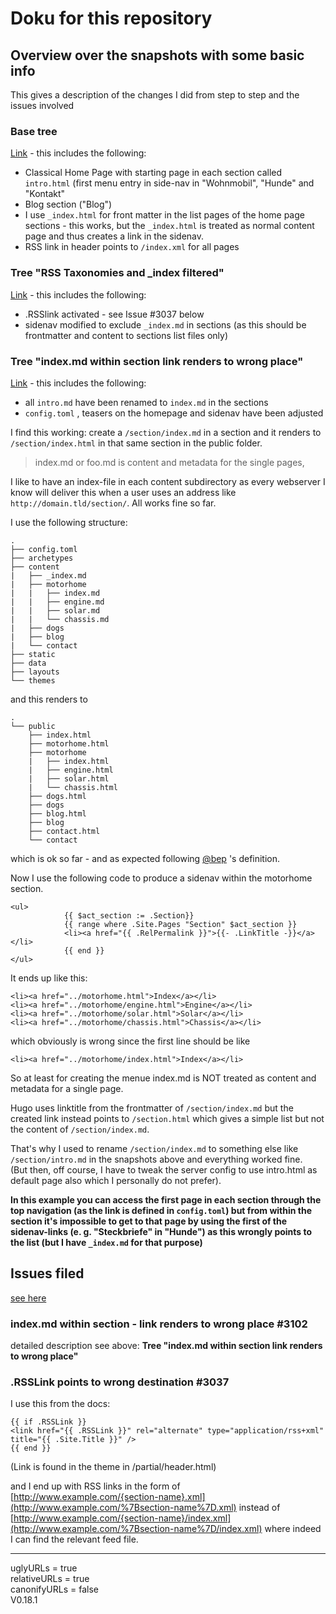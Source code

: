 
# Doku for this repository

## Overview over the snapshots with some basic info
This gives a description of the changes I did from step to step and the issues involved

### Base tree
[Link](https://github.com/ominty/ominty-hugoissues/tree/41a0acbd4c9531da565cb0092b1e0ee873dade8c) - this includes the following:

- Classical Home Page with starting page in each section called `intro.html` (first menu entry in side-nav in "Wohnmobil", "Hunde" and "Kontakt"
- Blog section ("Blog")
- I use `_index.html` for front matter in the list pages of the home page sections - this works, but the `_index.html` is treated as normal content page and thus creates a link in the sidenav.
- RSS link in header points to `/index.xml` for all pages

### Tree "RSS Taxonomies and _index filtered"
[Link](https://github.com/ominty/ominty-hugoissues/tree/84ea0e0650a0f063209945ac7b855d388790b4dd)  - this includes the following:

- .RSSlink activated - see Issue #3037 below
- sidenav modified to exclude `_index.md` in sections (as this should be frontmatter and content to sections list files only)

### Tree "index.md  within section link renders to wrong place"
[Link](https://github.com/ominty/ominty-hugoissues/tree/16555037268e1b3266a6144876f34ea46daf4963)  - this includes the following:

- all `intro.md` have been renamed to `index.md` in the sections
- `config.toml` , teasers on the homepage and sidenav have been adjusted 

I find this working: create a `/section/index.md` in a section and it renders to `/section/index.html` in that same section in the public folder.

> index.md or foo.md is content and metadata for the single pages,

I like to have an index-file in each content subdirectory as every webserver I know will deliver this when a user uses an address like `http://domain.tld/section/`.
All works fine so far.

I use  the following structure:

```
.
├── config.toml
├── archetypes
├── content
|   ├── _index.md
|   ├── motorhome
|   |   ├── index.md
|   |   ├── engine.md
|   |   ├── solar.md
|   |   └── chassis.md
|   ├── dogs
|   ├── blog
|   └── contact
├── static
├── data
├── layouts
└── themes
```

and this renders to

```
.
└── public
    ├── index.html
    ├── motorhome.html
    ├── motorhome
    |   ├── index.html
    |   ├── engine.html
    |   ├── solar.html
    |   └── chassis.html
    ├── dogs.html
    ├── dogs
    ├── blog.html
    ├── blog
    ├── contact.html
    └── contact
```

which is ok so far - and as expected following [@bep](/users/bep) 's definition.

Now I use the following code to produce a sidenav within the motorhome section. 

```
<ul> 
            {{ $act_section := .Section}}                  
            {{ range where .Site.Pages "Section" $act_section }}       
        	<li><a href="{{ .RelPermalink }}">{{- .LinkTitle -}}</a></li>    
            {{ end }}      
</ul>
```
It ends up like this:

```
<li><a href="../motorhome.html">Index</a></li>                   
<li><a href="../motorhome/engine.html">Engine</a></li>            
<li><a href="../motorhome/solar.html">Solar</a></li>            
<li><a href="../motorhome/chassis.html">Chassis</a></li>
```

which obviously is wrong since the first line should be like

```
<li><a href="../motorhome/index.html">Index</a></li>
```

So at least for creating the menue index.md is NOT treated as content and metadata for a single page.

Hugo uses linktitle from the frontmatter of `/section/index.md` but the created link instead points to `/section.html` which gives a simple list but not the content of `/section/index.md`. 

That's why I used to rename `/section/index.md` to something else like `/section/intro.md` in the snapshots above and everything worked fine.     
(But then, off course, I have to tweak the server config to use intro.html as default page also which I personally do not prefer).

**In this example you can access the first page in each section through the top navigation (as the link is defined in `config.toml`) but from within the section it's impossible to get to that page by using the first of the sidenav-links (e. g. "Steckbriefe" in "Hunde") as this wrongly points to the list (but I have `_index.md` for that purpose)** 


## Issues filed 
[see here](https://github.com/spf13/hugo/issues/)

### index.md within section - link renders to wrong place #3102

detailed description see above: **Tree "index.md  within section link renders to wrong place"**

###  .RSSLink points to wrong destination #3037

I use this from the docs:

```
{{ if .RSSLink }}
<link href="{{ .RSSLink }}" rel="alternate" type="application/rss+xml" title="{{ .Site.Title }}" />
{{ end }}

```
(Link is found in the theme in /partial/header.html)

and I end up with RSS links in the form of
[http://www.example.com/{section-name}.xml](http://www.example.com/%7Bsection-name%7D.xml)
instead of
[http://www.example.com/{section-name}/index.xml](http://www.example.com/%7Bsection-name%7D/index.xml)
where indeed I can find the relevant feed file.











*****
uglyURLs = true    
relativeURLs = true    
canonifyURLs = false    
V0.18.1    